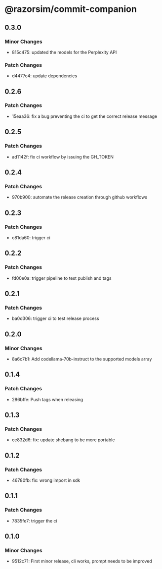 # @razorsim/commit-companion

## 0.3.0

### Minor Changes

- 815c475: updated the models for the Perplexity API

### Patch Changes

- d4477c4: update dependencies

## 0.2.6

### Patch Changes

- 15eaa36: fix a bug preventing the ci to get the correct release message

## 0.2.5

### Patch Changes

- ad1142f: fix ci workflow by issuing the GH_TOKEN

## 0.2.4

### Patch Changes

- 970b900: automate the release creation through github workflows

## 0.2.3

### Patch Changes

- c81da60: trigger ci

## 0.2.2

### Patch Changes

- fd00e0a: trigger pipeline to test publish and tags

## 0.2.1

### Patch Changes

- ba0d306: trigger ci to test release process

## 0.2.0

### Minor Changes

- 8a6c7b1: Add codellama-70b-instruct to the supported models array

## 0.1.4

### Patch Changes

- 286bffe: Push tags when releasing

## 0.1.3

### Patch Changes

- ce832d6: fix: update shebang to be more portable

## 0.1.2

### Patch Changes

- 46780fb: fix: wrong import in sdk

## 0.1.1

### Patch Changes

- 7835fe7: trigger the ci

## 0.1.0

### Minor Changes

- 9512c71: First minor release, cli works, prompt needs to be improved
